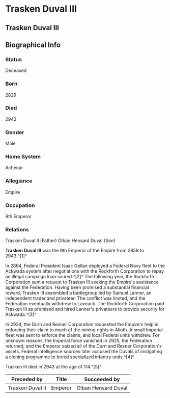 # Trasken Duval III
## Trasken Duval III

		

## Biographical Info

### Status

Deceased

### Born

2829

### Died

2943

### Gender

Male

### Home System

Achenar

### Allegiance

Empire

### Occupation

9th Emperor

### Relations

Trasken Duval II (Father)
Olban Hensard Duval (Son)

**Trasken Duval III** was the 9th Emperor of the Empire from 2858 to 2943.^[1]^

In 2864, Federal President Isaac Gellan deployed a Federal Navy fleet to the Ackwada system after negotiations with the Rockforth Corporation to repay an illegal campaign loan soured.^[2]^ The following year, the Rockforth Corporation sent a request to Trasken III seeking the Empire's assistance against the Federation. Having been promised a substantial financial reward, Trasken III assembled a battlegroup led by Samuel Lanner, an independent trader and privateer. The conflict was limited, and the Federation eventually withdrew to Laveack. The Rockforth Corporation paid Trasken III as promised and hired Lanner's privateers to provide security for Ackwada.^[3]^

In 2924, the Durn and Resner Corporation requested the Empire's help in enforcing their claim to much of the mining rights in Alioth. A small Imperial fleet was sent to enforce the claims, and local Federal units withdrew. For unknown reasons, the Imperial force vanished in 2925, the Federation returned, and the Emperor seized all of the Durn and Resner Corporation's assets. Federal intelligence sources later accused the Duvals of instigating a cloning programme to breed specialized infantry units.^[4]^

Trasken III died in 2943 at the age of 114.^[5]^

| **Preceded by** | **Title** | **Succeeded by** |
| --- | --- | --- |
| Trasken Duval II | Emperor | Olban Hensard Duval |